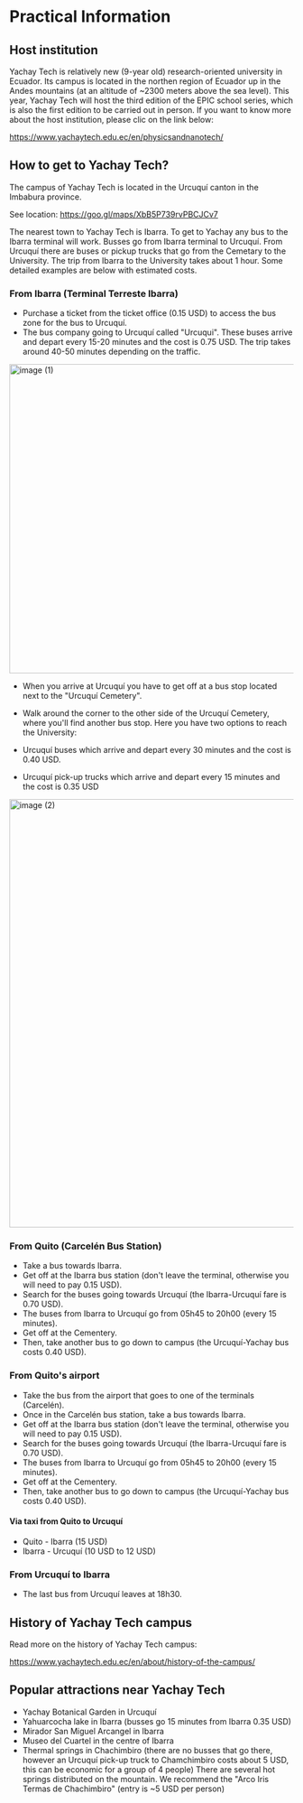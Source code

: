 # Practical Information

## Host institution

Yachay Tech is relatively new (9-year old) research-oriented university in Ecuador. Its campus is located in the northen region of Ecuador up in the Andes mountains (at an altitude of ~2300 meters above the sea level). This year, Yachay Tech will host the third edition of the EPIC school series, which is also the first edition to be carried out in person. If you want to know more about the host institution, please clic on the link below:

https://www.yachaytech.edu.ec/en/physicsandnanotech/

## How to get to Yachay Tech?

The campus of Yachay Tech is located in the Urcuquí canton in the Imbabura province.

See location: https://goo.gl/maps/XbB5P739rvPBCJCv7

The nearest town to Yachay Tech is Ibarra. To get to Yachay any bus to the Ibarra terminal will work. Busses go from Ibarra terminal to Urcuquí. From Urcuquí there are buses or pickup trucks that go from the Cemetary to the University. The trip from Ibarra to the University takes about 1 hour. Some detailed examples are below with estimated costs.

### From Ibarra (Terminal Terreste Ibarra)
-  Purchase a ticket from the ticket office (0.15 USD) to access the bus zone for the bus to Urcuquí.
-  The bus company going to Urcuquí called "Urcuqui". These buses arrive and depart every 15-20 minutes and the cost is 0.75 USD. The trip takes around 40-50 minutes depending on the traffic.

<img width="548" alt="image (1)" src="https://github.com/ciencialatitud0/EPIC_3/assets/37318512/85b802e5-c38d-4e2b-aeed-65351d19c0ad">

-  When you arrive at Urcuquí you have to get off at a bus stop located next to the "Urcuquí Cemetery".
  
-  Walk around the corner to the other side of the Urcuquí Cemetery, where you'll find another bus stop. Here you have two options to reach the University:

-  Urcuquí buses which arrive and depart every 30 minutes and the cost is 0.40 USD.

-  Urcuquí pick-up trucks which arrive and depart every 15 minutes and the cost is 0.35 USD

<img width="759" alt="image (2)" src="https://github.com/ciencialatitud0/EPIC_3/assets/37318512/96c2943f-b270-4b27-84b9-2ee37295c9f7">




### From Quito (Carcelén Bus Station)
- Take a bus towards Ibarra.
- Get off at the Ibarra bus station (don't leave the terminal, otherwise you will need to pay 0.15 USD).
- Search for the buses going towards Urcuquí (the Ibarra-Urcuquí fare is 0.70 USD).
- The buses from Ibarra to Urcuquí go from 05h45 to 20h00 (every 15 minutes).
- Get off at the Cementery.
- Then, take another bus to go down to campus (the Urcuquí-Yachay bus costs 0.40 USD).


### From Quito's airport
- Take the bus from the airport that goes to one of the terminals (Carcelén).
- Once in the Carcelén bus station, take a bus towards Ibarra.
- Get off at the Ibarra bus station (don't leave the terminal, otherwise you will need to pay 0.15 USD).
- Search for the buses going towards Urcuquí (the Ibarra-Urcuquí fare is 0.70 USD).
- The buses from Ibarra to Urcuquí go from 05h45 to 20h00 (every 15 minutes).
- Get off at the Cementery.
- Then, take another bus to go down to campus (the Urcuquí-Yachay bus costs 0.40 USD).

#### Via taxi from Quito to Urcuquí
- Quito - Ibarra (15 USD)
- Ibarra - Urcuquí (10 USD to 12 USD)

### From Urcuquí to Ibarra
- The last bus from Urcuquí leaves at 18h30.


## History of Yachay Tech campus

Read more on the history of Yachay Tech campus:

https://www.yachaytech.edu.ec/en/about/history-of-the-campus/

## Popular attractions near Yachay Tech
- Yachay Botanical Garden in Urcuquí
- Yahuarcocha lake in Ibarra (busses go 15 minutes from Ibarra 0.35 USD)
- Mirador San Miguel Arcangel in Ibarra
- Museo del Cuartel in the centre of Ibarra
- Thermal springs in Chachimbiro (there are no busses that go there, however an Urcuquí pick-up truck to Chamchimbiro costs about 5 USD, this can be economic for a group of 4 people) There are several hot springs distributed on the mountain. We recommend the "Arco Iris Termas de Chachimbiro" (entry is ~5 USD per person) 
